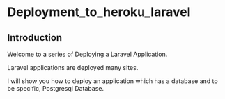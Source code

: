 # Deployment_to_heroku_laravel


## Introduction
Welcome to a series of Deploying a Laravel Application.

Laravel applications are deployed many sites.

I will show you how to deploy an application which has a database and to be specific, Postgresql Database.


